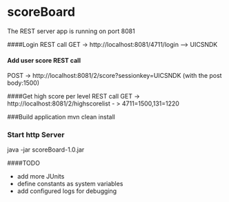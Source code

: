 # scoreBoard

The REST server app is running on port 8081

####Login REST call
GET -> http://localhost:8081/4711/login --> UICSNDK

#### Add user score REST call
POST -> http://localhost:8081/2/score?sessionkey=UICSNDK
(with the post body:1500)

####Get high score per level REST call
GET -> http://localhost:8081/2/highscorelist - > 4711=1500,131=1220

###Build application
mvn clean install

### Start http Server
java -jar scoreBoard-1.0.jar

####TODO

- add more JUnits
- define constants as system variables
- add configured logs for debugging